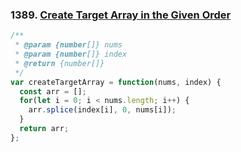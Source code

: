 ### 1389. [Create Target Array in the Given Order](https://leetcode.com/problems/create-target-array-in-the-given-order/)

```javascript
/**
 * @param {number[]} nums
 * @param {number[]} index
 * @return {number[]}
 */
var createTargetArray = function(nums, index) {
  const arr = [];
  for(let i = 0; i < nums.length; i++) {
    arr.splice(index[i], 0, nums[i]);
  }
  return arr;
};
```
